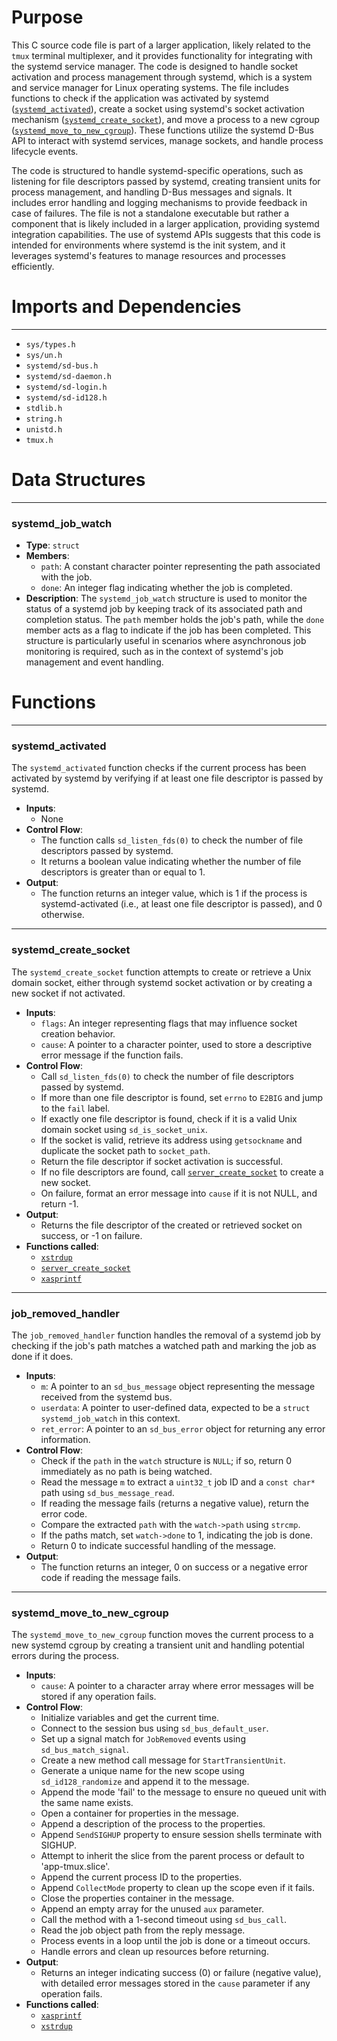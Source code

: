 # Purpose
This C source code file is part of a larger application, likely related to the `tmux` terminal multiplexer, and it provides functionality for integrating with the systemd service manager. The code is designed to handle socket activation and process management through systemd, which is a system and service manager for Linux operating systems. The file includes functions to check if the application was activated by systemd ([`systemd_activated`](#systemd_activated)), create a socket using systemd's socket activation mechanism ([`systemd_create_socket`](#systemd_create_socket)), and move a process to a new cgroup ([`systemd_move_to_new_cgroup`](#systemd_move_to_new_cgroup)). These functions utilize the systemd D-Bus API to interact with systemd services, manage sockets, and handle process lifecycle events.

The code is structured to handle systemd-specific operations, such as listening for file descriptors passed by systemd, creating transient units for process management, and handling D-Bus messages and signals. It includes error handling and logging mechanisms to provide feedback in case of failures. The file is not a standalone executable but rather a component that is likely included in a larger application, providing systemd integration capabilities. The use of systemd APIs suggests that this code is intended for environments where systemd is the init system, and it leverages systemd's features to manage resources and processes efficiently.
# Imports and Dependencies

---
- `sys/types.h`
- `sys/un.h`
- `systemd/sd-bus.h`
- `systemd/sd-daemon.h`
- `systemd/sd-login.h`
- `systemd/sd-id128.h`
- `stdlib.h`
- `string.h`
- `unistd.h`
- `tmux.h`


# Data Structures

---
### systemd_job_watch
- **Type**: `struct`
- **Members**:
    - `path`: A constant character pointer representing the path associated with the job.
    - `done`: An integer flag indicating whether the job is completed.
- **Description**: The `systemd_job_watch` structure is used to monitor the status of a systemd job by keeping track of its associated path and completion status. The `path` member holds the job's path, while the `done` member acts as a flag to indicate if the job has been completed. This structure is particularly useful in scenarios where asynchronous job monitoring is required, such as in the context of systemd's job management and event handling.


# Functions

---
### systemd_activated<!-- {{#callable:systemd_activated}} -->
The `systemd_activated` function checks if the current process has been activated by systemd by verifying if at least one file descriptor is passed by systemd.
- **Inputs**:
    - None
- **Control Flow**:
    - The function calls `sd_listen_fds(0)` to check the number of file descriptors passed by systemd.
    - It returns a boolean value indicating whether the number of file descriptors is greater than or equal to 1.
- **Output**:
    - The function returns an integer value, which is 1 if the process is systemd-activated (i.e., at least one file descriptor is passed), and 0 otherwise.


---
### systemd_create_socket<!-- {{#callable:systemd_create_socket}} -->
The `systemd_create_socket` function attempts to create or retrieve a Unix domain socket, either through systemd socket activation or by creating a new socket if not activated.
- **Inputs**:
    - `flags`: An integer representing flags that may influence socket creation behavior.
    - `cause`: A pointer to a character pointer, used to store a descriptive error message if the function fails.
- **Control Flow**:
    - Call `sd_listen_fds(0)` to check the number of file descriptors passed by systemd.
    - If more than one file descriptor is found, set `errno` to `E2BIG` and jump to the `fail` label.
    - If exactly one file descriptor is found, check if it is a valid Unix domain socket using `sd_is_socket_unix`.
    - If the socket is valid, retrieve its address using `getsockname` and duplicate the socket path to `socket_path`.
    - Return the file descriptor if socket activation is successful.
    - If no file descriptors are found, call [`server_create_socket`](../server.c.driver.md#server_create_socket) to create a new socket.
    - On failure, format an error message into `cause` if it is not NULL, and return -1.
- **Output**:
    - Returns the file descriptor of the created or retrieved socket on success, or -1 on failure.
- **Functions called**:
    - [`xstrdup`](../xmalloc.c.driver.md#xstrdup)
    - [`server_create_socket`](../server.c.driver.md#server_create_socket)
    - [`xasprintf`](../xmalloc.c.driver.md#xasprintf)


---
### job_removed_handler<!-- {{#callable:job_removed_handler}} -->
The `job_removed_handler` function handles the removal of a systemd job by checking if the job's path matches a watched path and marking the job as done if it does.
- **Inputs**:
    - `m`: A pointer to an `sd_bus_message` object representing the message received from the systemd bus.
    - `userdata`: A pointer to user-defined data, expected to be a `struct systemd_job_watch` in this context.
    - `ret_error`: A pointer to an `sd_bus_error` object for returning any error information.
- **Control Flow**:
    - Check if the `path` in the `watch` structure is `NULL`; if so, return 0 immediately as no path is being watched.
    - Read the message `m` to extract a `uint32_t` job ID and a `const char*` path using `sd_bus_message_read`.
    - If reading the message fails (returns a negative value), return the error code.
    - Compare the extracted `path` with the `watch->path` using `strcmp`.
    - If the paths match, set `watch->done` to 1, indicating the job is done.
    - Return 0 to indicate successful handling of the message.
- **Output**:
    - The function returns an integer, 0 on success or a negative error code if reading the message fails.


---
### systemd_move_to_new_cgroup<!-- {{#callable:systemd_move_to_new_cgroup}} -->
The `systemd_move_to_new_cgroup` function moves the current process to a new systemd cgroup by creating a transient unit and handling potential errors during the process.
- **Inputs**:
    - `cause`: A pointer to a character array where error messages will be stored if any operation fails.
- **Control Flow**:
    - Initialize variables and get the current time.
    - Connect to the session bus using `sd_bus_default_user`.
    - Set up a signal match for `JobRemoved` events using `sd_bus_match_signal`.
    - Create a new method call message for `StartTransientUnit`.
    - Generate a unique name for the new scope using `sd_id128_randomize` and append it to the message.
    - Append the mode 'fail' to the message to ensure no queued unit with the same name exists.
    - Open a container for properties in the message.
    - Append a description of the process to the properties.
    - Append `SendSIGHUP` property to ensure session shells terminate with SIGHUP.
    - Attempt to inherit the slice from the parent process or default to 'app-tmux.slice'.
    - Append the current process ID to the properties.
    - Append `CollectMode` property to clean up the scope even if it fails.
    - Close the properties container in the message.
    - Append an empty array for the unused `aux` parameter.
    - Call the method with a 1-second timeout using `sd_bus_call`.
    - Read the job object path from the reply message.
    - Process events in a loop until the job is done or a timeout occurs.
    - Handle errors and clean up resources before returning.
- **Output**:
    - Returns an integer indicating success (0) or failure (negative value), with detailed error messages stored in the `cause` parameter if any operation fails.
- **Functions called**:
    - [`xasprintf`](../xmalloc.c.driver.md#xasprintf)
    - [`xstrdup`](../xmalloc.c.driver.md#xstrdup)


